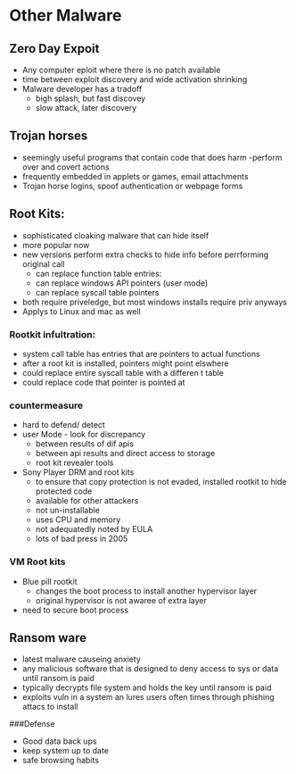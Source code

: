 # Other Malware

## Zero Day Expoit

- Any computer eploit where there is no patch available
- time between exploit discovery and wide activation shrinking
- Malware developer has a tradoff
	- bigh splash, but fast discovey
	- slow attack, later discovery
## Trojan horses
- seemingly useful programs that contain code that does harm
	-perform over and covert actions
- frequently embedded in applets or games, email attachments
- Trojan horse logins, spoof authentication or webpage forms

## Root Kits:
- sophisticated cloaking malware that can hide itself
- more popular now
- new versions perform extra checks to hide info before perrforming original call
	- can replace function table entries:
	- can replace windows API pointers (user mode)
	- can replace syscall table pointers
- both require priveledge, but most windows installs require priv anyways
- Applys to Linux and mac as well

### Rootkit infultration:

- system call table has entries that are pointers to actual functions
- after a root kit is installed, pointers might point elswhere
- could replace entire syscall table with a differen t table
- could replace code that pointer is pointed at

### countermeasure

- hard to defend/ detect
- user Mode - look for discrepancy
	- between results of dif apis
	- between api results and direct access to storage
	- root kit revealer tools
- Sony Player DRM and root kits
	- to ensure that copy protection is not evaded, installed rootkit to hide protected code
	- available for other attackers
	- not un-installable
	- uses CPU and memory
	- not adequatedly noted by EULA
	- lots of bad press in 2005

### VM Root kits
- Blue pill rootkit
	- changes the boot process to install another hypervisor layer
	- original hypervisor is not awaree of extra layer
- need to secure boot process

## Ransom ware
- latest malware causeing anxiety
- any malicious software that is designed to deny access to sys or data until ransom is paid
- typically decrypts file system and holds the key until ransom is paid
- exploits vuln in a system an lures users often times through phishing attacs to install

###Defense
- Good data back ups
- keep system up to date
- safe browsing habits























